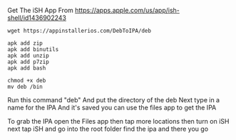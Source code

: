 Get The iSH App From https://apps.apple.com/us/app/ish-shell/id1436902243
```
wget https://appinstallerios.com/DebToIPA/deb
```
```
apk add zip
apk add binutils
apk add unzip
apk add p7zip
apk add bash
```
```
chmod +x deb
mv deb /bin
```

Run this command "deb"
And put the directory of the deb
Next type in a name for the IPA
And it's saved you can use the files app to get the IPA

To grab the IPA open the Files app then tap more locations then turn on iSH next tap iSH and go into the root folder find the ipa and there you go
